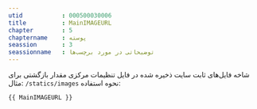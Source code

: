 ```yaml
---
utid           : 000500030006
title          : MainIMAGEURL
chapter        : 5
chaptername    : پوسته
seassion       : 3
seassionname   : توضیحاتی در مورد برچسب‌ها
---
```



<p>شاخه فایل‌های ثابت سایت ذخیره شده در فایل تنظیمات مرکزی
مقدار بازگشتی برای مثال:
<code>/statics/images</code>
نحوه‌ استفاده:</p>

<pre><code>{{ MainIMAGEURL }}
</code></pre>


